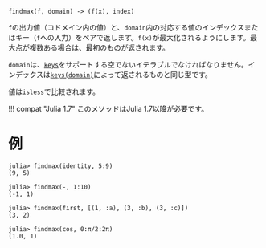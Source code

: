 ```
findmax(f, domain) -> (f(x), index)
```

`f`の出力値（コドメイン内の値）と、`domain`内の対応する値のインデックスまたはキー（`f`への入力）をペアで返します。`f(x)`が最大化されるようにします。最大点が複数ある場合は、最初のものが返されます。

`domain`は、[`keys`](@ref)をサポートする空でないイテラブルでなければなりません。インデックスは[`keys(domain)`](@ref)によって返されるものと同じ型です。

値は`isless`で比較されます。

!!! compat "Julia 1.7"
    このメソッドはJulia 1.7以降が必要です。


# 例

```jldoctest
julia> findmax(identity, 5:9)
(9, 5)

julia> findmax(-, 1:10)
(-1, 1)

julia> findmax(first, [(1, :a), (3, :b), (3, :c)])
(3, 2)

julia> findmax(cos, 0:π/2:2π)
(1.0, 1)
```
